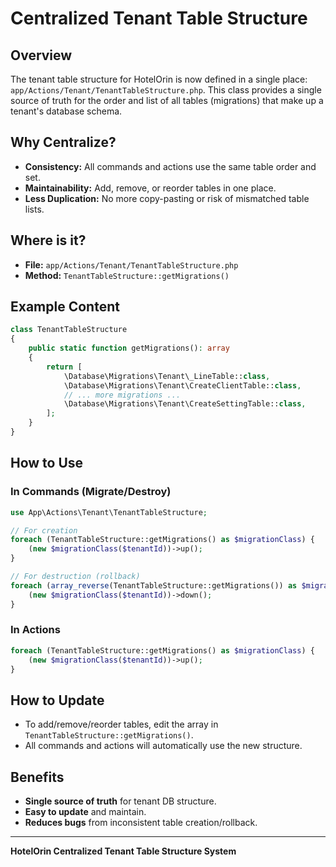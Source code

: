 # Centralized Tenant Table Structure

## Overview

The tenant table structure for HotelOrin is now defined in a single place: `app/Actions/Tenant/TenantTableStructure.php`. This class provides a single source of truth for the order and list of all tables (migrations) that make up a tenant's database schema.

## Why Centralize?
- **Consistency:** All commands and actions use the same table order and set.
- **Maintainability:** Add, remove, or reorder tables in one place.
- **Less Duplication:** No more copy-pasting or risk of mismatched table lists.

## Where is it?
- **File:** `app/Actions/Tenant/TenantTableStructure.php`
- **Method:** `TenantTableStructure::getMigrations()`

## Example Content
```php
class TenantTableStructure
{
    public static function getMigrations(): array
    {
        return [
            \Database\Migrations\Tenant\_LineTable::class,
            \Database\Migrations\Tenant\CreateClientTable::class,
            // ... more migrations ...
            \Database\Migrations\Tenant\CreateSettingTable::class,
        ];
    }
}
```

## How to Use

### In Commands (Migrate/Destroy)
```php
use App\Actions\Tenant\TenantTableStructure;

// For creation
foreach (TenantTableStructure::getMigrations() as $migrationClass) {
    (new $migrationClass($tenantId))->up();
}

// For destruction (rollback)
foreach (array_reverse(TenantTableStructure::getMigrations()) as $migrationClass) {
    (new $migrationClass($tenantId))->down();
}
```

### In Actions
```php
foreach (TenantTableStructure::getMigrations() as $migrationClass) {
    (new $migrationClass($tenantId))->up();
}
```

## How to Update
- To add/remove/reorder tables, edit the array in `TenantTableStructure::getMigrations()`.
- All commands and actions will automatically use the new structure.

## Benefits
- **Single source of truth** for tenant DB structure.
- **Easy to update** and maintain.
- **Reduces bugs** from inconsistent table creation/rollback.

---

**HotelOrin Centralized Tenant Table Structure System** 
